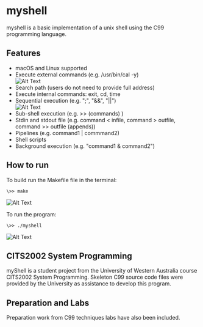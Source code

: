 # myshell

myshell is a basic implementation of a unix shell using the C99 programming language.

## Features
* macOS and Linux supported 
* Execute external commands (e.g. /usr/bin/cal -y)  
![Alt Text](https://media.giphy.com/media/t8LoBPg52gGxBhG6C4/giphy.gif)  
* Search path (users do not need to provide full address)
* Execute internal commands: exit, cd, time
* Sequential execution (e.g. ";", "&&", "||")  
![Alt Text](https://media.giphy.com/media/23ex1hrWYOef7MNU1r/giphy.gif)  
* Sub-shell execution (e.g. >> (commands) )
* Stdin and stdout file (e.g. command < infile, command > outfile, command >> outfile (appends))
* Pipelines (e.g. command1 | commmand2)
* Shell scripts
* Background execution (e.g. "command1 & command2")

## How to run
To build run the Makefile file in the terminal:  
```
\>> make
```  
![Alt Text](https://media.giphy.com/media/WgO9PwZ1qvt1CoV6FW/giphy.gif)
  
To run the program:  
```
\>> ./myshell
```  
![Alt Text](https://media.giphy.com/media/48NvlVthTh2nhPC2uj/giphy.gif)
  

## CITS2002 System Programming
myShell is a student project from the University of Western Australia course CITS2002 System Programming. Skeleton C99 source code files were provided by the University as assistance to develop this program. 

## Preparation and Labs
Preparation work from C99 techniques labs have also been included.
